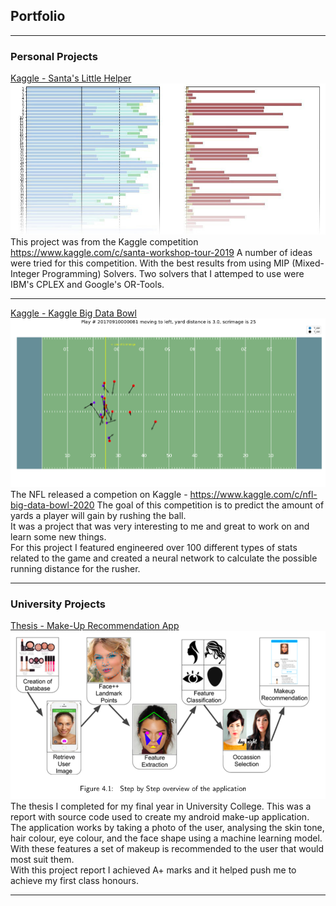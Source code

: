 ## Portfolio

---

### Personal Projects

[Kaggle - Santa's Little Helper](https://github.com/roryoreilly/kaggle-santa-workshop)
<img src="images/kaggle-santa.jpg?raw=true"/>
This project was from the Kaggle competition https://www.kaggle.com/c/santa-workshop-tour-2019 A number of ideas were tried for this competition. With the best results from using MIP (Mixed-Integer Programming) Solvers. Two solvers that I attemped to use were IBM's CPLEX and Google's OR-Tools.

---

[Kaggle - Kaggle Big Data Bowl](https://github.com/roryoreilly/kaggle-nfl-rushers)
<img src="images/kaggle-nfl.png?raw=true"/>
The NFL released a competion on Kaggle - https://www.kaggle.com/c/nfl-big-data-bowl-2020
The goal of this competition is to predict the amount of yards a player will gain by rushing the ball.
<br>
It was a project that was very interesting to me and great to work on and learn some new things.
<br>
For this project I featured engineered over 100 different types of stats related to the game and created a neural network to calculate the possible running distance for the rusher.

---

### University Projects

[Thesis - Make-Up Recommendation App](https://github.com/roryoreilly/thesis-make-up-recommender)
<img src="images/thesis-makeup.png?raw=true"/>
The thesis I completed for my final year in University College. This was a report with source code used to create my android make-up application. The application works by taking a photo of the user, analysing the skin tone, hair colour, eye colour, and the face shape using a machine learning model. With these features a set of makeup is recommended to the user that would most suit them.
<br>
With this project report I achieved A+ marks and it helped push me to achieve my first class honours.


---
